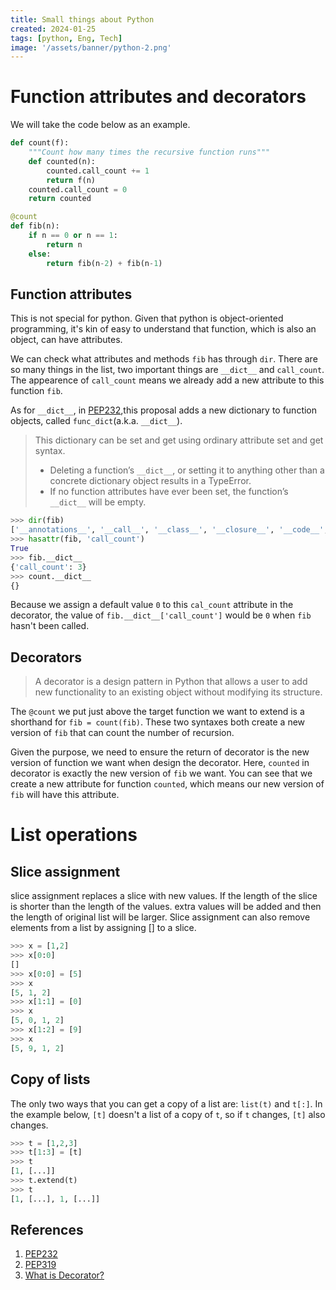 ```yaml
---
title: Small things about Python
created: 2024-01-25
tags: [python, Eng, Tech]
image: '/assets/banner/python-2.png'
---
```


# Function attributes and decorators
We will take the code below as an example.
```python
def count(f):
    """Count how many times the recursive function runs"""
    def counted(n):
        counted.call_count += 1
        return f(n)
    counted.call_count = 0
    return counted

@count
def fib(n):
    if n == 0 or n == 1:
        return n
    else:
        return fib(n-2) + fib(n-1)
```

## Function attributes
This is not special for python. 
Given that python is object-oriented programming, it's kin of easy to understand that function, which is also an object, can have attributes.

 We can check what attributes and methods `fib` has through `dir`. There are so many things in the list, two important things are `__dict__` and `call_count`. The appearence of `call_count` means we already add a new attribute to this function `fib`.

As for `__dict__`, in [PEP232](https://peps.python.org/pep-0232/),this proposal adds a new dictionary to function objects, called `func_dict`(a.k.a. `__dict__`). 
> This dictionary can be set and get
using ordinary attribute set and get syntax.
> * Deleting a function’s `__dict__`, or setting it to anything other than a concrete dictionary object results in a TypeError. 
> * If no function attributes have ever been set, the function’s `__dict__` will be empty.

```python
>>> dir(fib)
['__annotations__', '__call__', '__class__', '__closure__', '__code__', '__defaults__', '__delattr__', '__dict__', '__dir__', '__doc__', '__eq__', '__format__', '__ge__', '__get__', '__getattribute__', '__globals__', '__gt__', '__hash__', '__init__', '__init_subclass__', '__kwdefaults__', '__le__', '__lt__', '__module__', '__name__', '__ne__', '__new__', '__qualname__', '__reduce__', '__reduce_ex__', '__repr__', '__setattr__', '__sizeof__', '__str__', '__subclasshook__', 'call_count']
>>> hasattr(fib, 'call_count')
True
>>> fib.__dict__
{'call_count': 3}
>>> count.__dict__
{}
```

Because we assign a default value `0` to this `cal_count` attribute in the decorator, the value of `fib.__dict__['call_count']` would be `0` when `fib` hasn't been called.
## Decorators
> A decorator is a design pattern in Python that allows a user to add new functionality to an existing object without modifying its structure.

The `@count` we put just above the target function we want to extend is a shorthand for `fib = count(fib)`. These two syntaxes both create a new version of `fib` that can count the number of recursion. 

Given the purpose, we need to ensure the return of decorator is the new version of function we want when design the decorator. Here, `counted` in decorator is exactly the new version of `fib` we want. You can see that we create a new attribute for function `counted`, which means our new version of `fib` will have this attribute.

# List operations
## Slice assignment
slice assignment replaces a slice with new values. If the length of the slice is shorter than the length of the values. extra values will be added and then the length of original list will be larger. Slice assignment can also 
remove elements from a list by assigning [] to a slice.

```python
>>> x = [1,2]
>>> x[0:0]
[]
>>> x[0:0] = [5]
>>> x
[5, 1, 2]
>>> x[1:1] = [0]
>>> x
[5, 0, 1, 2]
>>> x[1:2] = [9]
>>> x
[5, 9, 1, 2]
```

## Copy of lists
The only two ways that you can get a copy of a list are: `list(t)` and `t[:]`.
In the example below, `[t]` doesn't a list of a copy of `t`, so if `t` changes, `[t]` also changes.
```python
>>> t = [1,2,3]
>>> t[1:3] = [t]
>>> t
[1, [...]]
>>> t.extend(t)
>>> t
[1, [...], 1, [...]]
```

## References
1. [PEP232](https://peps.python.org/pep-0232/)
2. [PEP319](https://peps.python.org/pep-0318/#examples)
3. [What is Decorator?](https://www.datacamp.com/tutorial/decorators-python)








